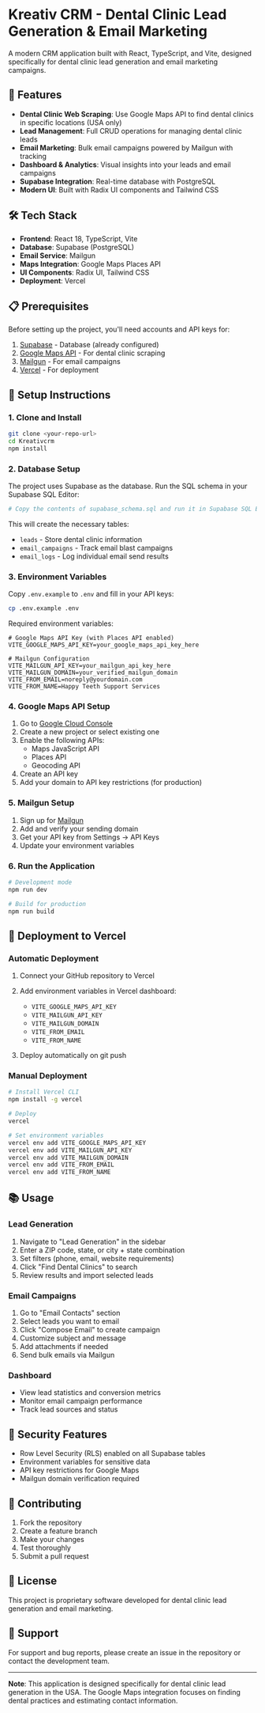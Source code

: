
# Kreativ CRM - Dental Clinic Lead Generation & Email Marketing

A modern CRM application built with React, TypeScript, and Vite, designed specifically for dental clinic lead generation and email marketing campaigns.

## 🚀 Features

- **Dental Clinic Web Scraping**: Use Google Maps API to find dental clinics in specific locations (USA only)
- **Lead Management**: Full CRUD operations for managing dental clinic leads
- **Email Marketing**: Bulk email campaigns powered by Mailgun with tracking
- **Dashboard & Analytics**: Visual insights into your leads and email campaigns
- **Supabase Integration**: Real-time database with PostgreSQL
- **Modern UI**: Built with Radix UI components and Tailwind CSS

## 🛠️ Tech Stack

- **Frontend**: React 18, TypeScript, Vite
- **Database**: Supabase (PostgreSQL)
- **Email Service**: Mailgun
- **Maps Integration**: Google Maps Places API
- **UI Components**: Radix UI, Tailwind CSS
- **Deployment**: Vercel

## 📋 Prerequisites

Before setting up the project, you'll need accounts and API keys for:

1. [Supabase](https://supabase.com/) - Database (already configured)
2. [Google Maps API](https://developers.google.com/maps) - For dental clinic scraping
3. [Mailgun](https://www.mailgun.com/) - For email campaigns
4. [Vercel](https://vercel.com/) - For deployment

## 🔧 Setup Instructions

### 1. Clone and Install

```bash
git clone <your-repo-url>
cd Kreativcrm
npm install
```

### 2. Database Setup

The project uses Supabase as the database. Run the SQL schema in your Supabase SQL Editor:

```bash
# Copy the contents of supabase_schema.sql and run it in Supabase SQL Editor
```

This will create the necessary tables:
- `leads` - Store dental clinic information
- `email_campaigns` - Track email blast campaigns
- `email_logs` - Log individual email send results

### 3. Environment Variables

Copy `.env.example` to `.env` and fill in your API keys:

```bash
cp .env.example .env
```

Required environment variables:

```env
# Google Maps API Key (with Places API enabled)
VITE_GOOGLE_MAPS_API_KEY=your_google_maps_api_key_here

# Mailgun Configuration
VITE_MAILGUN_API_KEY=your_mailgun_api_key_here
VITE_MAILGUN_DOMAIN=your_verified_mailgun_domain
VITE_FROM_EMAIL=noreply@yourdomain.com
VITE_FROM_NAME=Happy Teeth Support Services
```

### 4. Google Maps API Setup

1. Go to [Google Cloud Console](https://console.cloud.google.com/)
2. Create a new project or select existing one
3. Enable the following APIs:
   - Maps JavaScript API
   - Places API
   - Geocoding API
4. Create an API key
5. Add your domain to API key restrictions (for production)

### 5. Mailgun Setup

1. Sign up for [Mailgun](https://www.mailgun.com/)
2. Add and verify your sending domain
3. Get your API key from Settings → API Keys
4. Update your environment variables

### 6. Run the Application

```bash
# Development mode
npm run dev

# Build for production
npm run build
```

## 🚀 Deployment to Vercel

### Automatic Deployment

1. Connect your GitHub repository to Vercel
2. Add environment variables in Vercel dashboard:
   - `VITE_GOOGLE_MAPS_API_KEY`
   - `VITE_MAILGUN_API_KEY`
   - `VITE_MAILGUN_DOMAIN`
   - `VITE_FROM_EMAIL`
   - `VITE_FROM_NAME`

3. Deploy automatically on git push

### Manual Deployment

```bash
# Install Vercel CLI
npm install -g vercel

# Deploy
vercel

# Set environment variables
vercel env add VITE_GOOGLE_MAPS_API_KEY
vercel env add VITE_MAILGUN_API_KEY
vercel env add VITE_MAILGUN_DOMAIN
vercel env add VITE_FROM_EMAIL
vercel env add VITE_FROM_NAME
```

## 📚 Usage

### Lead Generation

1. Navigate to "Lead Generation" in the sidebar
2. Enter a ZIP code, state, or city + state combination
3. Set filters (phone, email, website requirements)
4. Click "Find Dental Clinics" to search
5. Review results and import selected leads

### Email Campaigns

1. Go to "Email Contacts" section
2. Select leads you want to email
3. Click "Compose Email" to create campaign
4. Customize subject and message
5. Add attachments if needed
6. Send bulk emails via Mailgun

### Dashboard

- View lead statistics and conversion metrics
- Monitor email campaign performance
- Track lead sources and status

## 🔐 Security Features

- Row Level Security (RLS) enabled on all Supabase tables
- Environment variables for sensitive data
- API key restrictions for Google Maps
- Mailgun domain verification required

## 🤝 Contributing

1. Fork the repository
2. Create a feature branch
3. Make your changes
4. Test thoroughly
5. Submit a pull request

## 📝 License

This project is proprietary software developed for dental clinic lead generation and email marketing.

## 🐛 Support

For support and bug reports, please create an issue in the repository or contact the development team.

---

**Note**: This application is designed specifically for dental clinic lead generation in the USA. The Google Maps integration focuses on finding dental practices and estimating contact information.
  